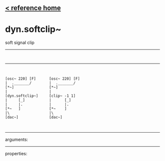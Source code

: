 [< reference home](ceammc_lib.html)
---

# dyn.softclip~


soft signal clip

---

<br>


---


```


[osc~ 220] [F]      [osc~ 220] [F]
|  ._______/        |  ._______/
[*~]                [*~]
|                   |
[dyn.softclip~]     [clip~ -1 1]
|     [_]           |      [_]
|     |.            |      |.
[*~   ]             [*~    ]
|\                  |\
[dac~]              [dac~]

            
```

---
arguments:


---
properties:


